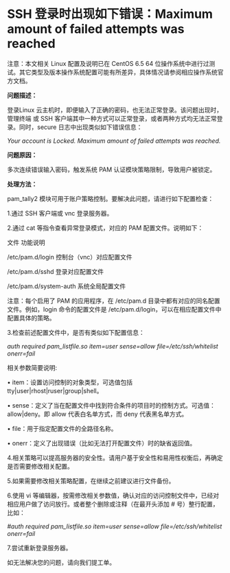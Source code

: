 # SSH 登录时出现如下错误：Maximum amount of failed attempts was reached




注意：本文相关 Linux 配置及说明已在 CentOS 6.5 64 位操作系统中进行过测试。其它类型及版本操作系统配置可能有所差异，具体情况请参阅相应操作系统官方文档。



**问题描述：**

登录Linux 云主机时，即便输入了正确的密码，也无法正常登录。该问题出现时，管理终端 或 SSH 客户端其中一种方式可以正常登录，或者两种方式均无法正常登录。同时，secure 日志中出现类似如下错误信息：

*Your account is Locked. Maximum amount of failed attempts was reached.*

**问题原因：**

多次连续错误输入密码，触发系统 PAM 认证模块策略限制，导致用户被锁定。




**处理方法：**

pam_tally2 模块可用于账户策略控制。要解决此问题，请进行如下配置检查：

1.通过 SSH 客户端或 vnc 登录服务器。

2.通过 cat 等指令查看异常登录模式，对应的 PAM 配置文件。说明如下：

文件              功能说明

/etc/pam.d/login	控制台（vnc）对应配置文件

/etc/pam.d/sshd	登录对应配置文件

/etc/pam.d/system-auth	系统全局配置文件

注意：每个启用了 PAM 的应用程序，在 /etc/pam.d 目录中都有对应的同名配置文件。例如，login 命令的配置文件是 /etc/pam.d/login，可以在相应配置文件中配置具体的策略。



3.检查前述配置文件中，是否有类似如下配置信息：

*auth required pam_listfile.so item=user sense=allow file=/etc/ssh/whitelist onerr=fail*

相关参数简要说明:

• item：设置访问控制的对象类型，可选值包括 tty|user|rhost|ruser|group|shell。

• sense：定义了当在配置文件中找到符合条件的项目时的控制方式。可选值：allow|deny。即 allow 代表白名单方式，而 deny   代表黑名单方式。

• file：用于指定配置文件的全路径名称。

• onerr：定义了出现错误（比如无法打开配置文件）时的缺省返回值。



4.相关策略可以提高服务器的安全性。请用户基于安全性和易用性权衡后，再确定是否需要修改相关配置。

5.如果需要修改相关策略配置，在继续之前建议进行文件备份。

6.使用 vi 等编辑器，按需修改相关参数值，确认对应的访问控制文件中，已经对相应用户做了访问放行。或者整个删除或注释（在最开头添加 # 号）整行配置，比如：

*#auth required pam_listfile.so item=user sense=allow file=/etc/ssh/whitelist onerr=fail*

7.尝试重新登录服务器。



如无法解决您的问题，请向我们提工单。
